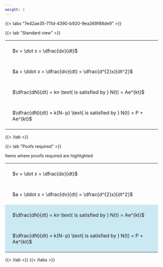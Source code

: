```yaml
---
weight: 2
---
```


{{< tabs "7e42ae35-711d-4390-b920-9ea369f88de9" >}}

{{< tab "Standard view" >}}

<style type="text/css">
#T_d766b th.col_heading {
  text-align: left;
  font-size: 1em;
}
#T_d766b td {
  text-align: left;
  font-size: 1em;
  padding: 1.5em;
}
</style>
<table id="T_d766b">
  <thead>
  </thead>
  <tbody>
    <tr>
      <td id="T_d766b_row0_col0" class="data row0 col0" >$v = \dot x = \dfrac{dx}{dt}$</td>
    </tr>
    <tr>
      <td id="T_d766b_row1_col0" class="data row1 col0" >$a = \ddot x = \dfrac{dv}{dt} = \dfrac{d^{2}x}{dt^2}$</td>
    </tr>
    <tr>
      <td id="T_d766b_row2_col0" class="data row2 col0" >$\dfrac{dN}{dt} = kn \text{ is satisfied by } N(t) = Ae^{kt}$</td>
    </tr>
    <tr>
      <td id="T_d766b_row3_col0" class="data row3 col0" >$\dfrac{dN}{dt} = k(N-p) \text{ is satisfied by } N(t) = P + Ae^{kt}$</td>
    </tr>
  </tbody>
</table>
{{< /tab >}}

{{< tab "Poofs required" >}}

Items where proofs required are highlighted 
<br>
<style type="text/css">
#T_ba59d th.col_heading {
  text-align: left;
  font-size: 1em;
}
#T_ba59d td {
  text-align: left;
  font-size: 1em;
  padding: 1.5em;
}
#T_ba59d_row0_col0, #T_ba59d_row1_col0 {
  background-color: rgba(0,0,0,0);
}
#T_ba59d_row2_col0, #T_ba59d_row3_col0 {
  background-color: rgba(0,150,200, 0.2);
}
</style>
<table id="T_ba59d">
  <thead>
  </thead>
  <tbody>
    <tr>
      <td id="T_ba59d_row0_col0" class="data row0 col0" >$v = \dot x = \dfrac{dx}{dt}$</td>
    </tr>
    <tr>
      <td id="T_ba59d_row1_col0" class="data row1 col0" >$a = \ddot x = \dfrac{dv}{dt} = \dfrac{d^{2}x}{dt^2}$</td>
    </tr>
    <tr>
      <td id="T_ba59d_row2_col0" class="data row2 col0" >$\dfrac{dN}{dt} = kn \text{ is satisfied by } N(t) = Ae^{kt}$</td>
    </tr>
    <tr>
      <td id="T_ba59d_row3_col0" class="data row3 col0" >$\dfrac{dN}{dt} = k(N-p) \text{ is satisfied by } N(t) = P + Ae^{kt}$</td>
    </tr>
  </tbody>
</table>
{{< /tab >}}
{{< /tabs >}}